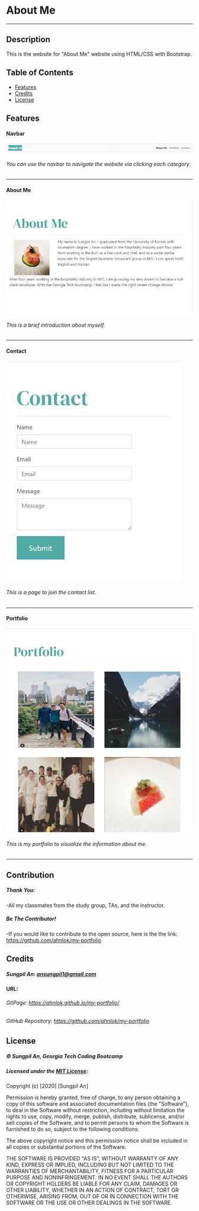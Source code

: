 # About Me
---

## Description 
This is the website for "About Me" website using HTML/CSS with Bootstrap.


## Table of Contents
* [Features](#Features)
* [Credits](#credits)
* [License](#license)


## Features
#### Navbar
![aboutmenavbarimage](./Images/navbar.jpg)
###### You can use the navbar to navigate the website via clicking each category.
---
#### About Me
![aboutmeimage](./Images/aboutmesung.jpg)
###### This is a brief introduction about myself.
---
#### Contact
![contactimage](./Images/contactsung.jpg)
###### This is a page to join the contact list.
---
#### Portfolio
![portfolioimage](./Images/portfoliosung.jpg)
###### This is my portfolio to visualize the information about me.
---
## Contribution
##### Thank You:
-All my classmates from the study group, TAs, and the instructor.
##### Be The Contributor!
-If you would like to contribute to the open source, here is the the link: <https://github.com/ahnlok/my-portfolio>



## Credits
##### Sungpil An: <ansungpil1@gmail.com>
#### URL:
###### GitPage: <https://ahnlok.github.io/my-portfolio/>
###### GitHub Repository: <https://github.com/ahnlok/my-portfolio>


## License
##### &#169; Sungpil An, Georgia Tech Coding Bootcamp

##### Licensed under the [MIT License](LICENSE):
Copyright (c) [2020] [Sungpil An]

Permission is hereby granted, free of charge, to any person obtaining a copy
of this software and associated documentation files (the "Software"), to deal
in the Software without restriction, including without limitation the rights
to use, copy, modify, merge, publish, distribute, sublicense, and/or sell
copies of the Software, and to permit persons to whom the Software is
furnished to do so, subject to the following conditions:

The above copyright notice and this permission notice shall be included in all
copies or substantial portions of the Software.

THE SOFTWARE IS PROVIDED "AS IS", WITHOUT WARRANTY OF ANY KIND, EXPRESS OR
IMPLIED, INCLUDING BUT NOT LIMITED TO THE WARRANTIES OF MERCHANTABILITY,
FITNESS FOR A PARTICULAR PURPOSE AND NONINFRINGEMENT. IN NO EVENT SHALL THE
AUTHORS OR COPYRIGHT HOLDERS BE LIABLE FOR ANY CLAIM, DAMAGES OR OTHER
LIABILITY, WHETHER IN AN ACTION OF CONTRACT, TORT OR OTHERWISE, ARISING FROM,
OUT OF OR IN CONNECTION WITH THE SOFTWARE OR THE USE OR OTHER DEALINGS IN THE
SOFTWARE.
